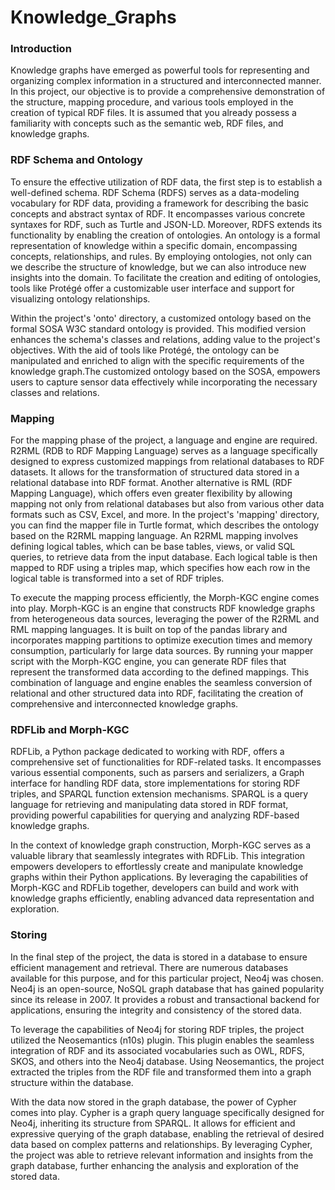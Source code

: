 # Knowledge_Graphs

### Introduction

Knowledge graphs have emerged as powerful tools for representing and organizing complex information in a structured and interconnected manner. In this project, our objective is to provide a comprehensive demonstration of the structure, mapping procedure, and various tools employed in the creation of typical RDF files. It is assumed that you already possess a familiarity with concepts such as the semantic web, RDF files, and knowledge graphs.

### RDF Schema and Ontology

To ensure the effective utilization of RDF data, the first step is to establish a well-defined schema. RDF Schema (RDFS) serves as a data-modeling vocabulary for RDF data, providing a framework for describing the basic concepts and abstract syntax of RDF. It encompasses various concrete syntaxes for RDF, such as Turtle and JSON-LD. Moreover, RDFS extends its functionality by enabling the creation of ontologies. An ontology is a formal representation of knowledge within a specific domain, encompassing concepts, relationships, and rules. By employing ontologies, not only can we describe the structure of knowledge, but we can also introduce new insights into the domain. To facilitate the creation and editing of ontologies, tools like Protégé offer a customizable user interface and support for visualizing ontology relationships.

Within the project's 'onto' directory, a customized ontology based on the formal SOSA W3C standard ontology is provided. This modified version enhances the schema's classes and relations, adding value to the project's objectives. With the aid of tools like Protégé, the ontology can be manipulated and enriched to align with the specific requirements of the knowledge graph.The customized ontology based on the SOSA, empowers users to capture sensor data effectively while incorporating the necessary classes and relations.

### Mapping

For the mapping phase of the project, a language and engine are required. R2RML (RDB to RDF Mapping Language) serves as a language specifically designed to express customized mappings from relational databases to RDF datasets. It allows for the transformation of structured data stored in a relational database into RDF format. Another alternative is RML (RDF Mapping Language), which offers even greater flexibility by allowing mapping not only from relational databases but also from various other data formats such as CSV, Excel, and more. In the project's 'mapping' directory, you can find the mapper file in Turtle format, which describes the ontology based on the R2RML mapping language. An R2RML mapping involves defining logical tables, which can be base tables, views, or valid SQL queries, to retrieve data from the input database. Each logical table is then mapped to RDF using a triples map, which specifies how each row in the logical table is transformed into a set of RDF triples.

To execute the mapping process efficiently, the Morph-KGC engine comes into play. Morph-KGC is an engine that constructs RDF knowledge graphs from heterogeneous data sources, leveraging the power of the R2RML and RML mapping languages. It is built on top of the pandas library and incorporates mapping partitions to optimize execution times and memory consumption, particularly for large data sources. By running your mapper script with the Morph-KGC engine, you can generate RDF files that represent the transformed data according to the defined mappings. This combination of language and engine enables the seamless conversion of relational and other structured data into RDF, facilitating the creation of comprehensive and interconnected knowledge graphs.

### RDFLib and Morph-KGC

RDFLib, a Python package dedicated to working with RDF, offers a comprehensive set of functionalities for RDF-related tasks. It encompasses various essential components, such as parsers and serializers, a Graph interface for handling RDF data, store implementations for storing RDF triples, and SPARQL function extension mechanisms. SPARQL is a query language for retrieving and manipulating data stored in RDF format, providing powerful capabilities for querying and analyzing RDF-based knowledge graphs.

In the context of knowledge graph construction, Morph-KGC serves as a valuable library that seamlessly integrates with RDFLib. This integration empowers developers to effortlessly create and manipulate knowledge graphs within their Python applications. By leveraging the capabilities of Morph-KGC and RDFLib together, developers can build and work with knowledge graphs efficiently, enabling advanced data representation and exploration.

### Storing

In the final step of the project, the data is stored in a database to ensure efficient management and retrieval. There are numerous databases available for this purpose, and for this particular project, Neo4j was chosen. Neo4j is an open-source, NoSQL graph database that has gained popularity since its release in 2007. It provides a robust and transactional backend for applications, ensuring the integrity and consistency of the stored data.

To leverage the capabilities of Neo4j for storing RDF triples, the project utilized the Neosemantics (n10s) plugin. This plugin enables the seamless integration of RDF and its associated vocabularies such as OWL, RDFS, SKOS, and others into the Neo4j database. Using Neosemantics, the project extracted the triples from the RDF file and transformed them into a graph structure within the database.

With the data now stored in the graph database, the power of Cypher comes into play. Cypher is a graph query language specifically designed for Neo4j, inheriting its structure from SPARQL. It allows for efficient and expressive querying of the graph database, enabling the retrieval of desired data based on complex patterns and relationships. By leveraging Cypher, the project was able to retrieve relevant information and insights from the graph database, further enhancing the analysis and exploration of the stored data.

